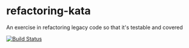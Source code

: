 refactoring-kata
================

An exercise in refactoring legacy code so that it's testable and covered

[![Build Status](https://travis-ci.org/ansjob/refactoring-kata.png?branch=master)](https://travis-ci.org/ansjob/refactoring-kata)
